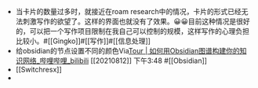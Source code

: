- 当卡片的数量过多时，就接近在roam research中的情况，卡片的形式已经无法刺激写作的欲望了。这样的界面也就没有了效果。😀😀目前这种情况是很好的，可以把一个写作项目限制在我自己可以控制的规模，这样写作的心理负担比较小。#[[Gingko]]#[[写作]]#[[信息处理]]
- 给obsidian的节点设置不同的颜色Via[Tour | 如何用Obsidian图谱构建你的知识网络_哔哩哔哩_bilibili](https://www.bilibili.com/video/BV1kh411Y7hg/) [[20210812]] 下午3:48  #[[Obsidian]]
- [[Switchresx]]
- 
